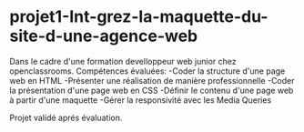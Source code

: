# projet1-Int-grez-la-maquette-du-site-d-une-agence-web

Dans le cadre d'une formation develloppeur web junior chez openclassrooms. 
Compétences évaluées:
-Coder la structure d'une page web en HTML
-Présenter une réalisation de manière professionnelle
-Coder la présentation d'une page web en CSS
-Définir le contenu d'une page web à partir d'une maquette
-Gérer la responsivité avec les Media Queries

Projet validé aprés évaluation.
